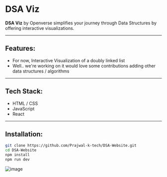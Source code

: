 # DSA Viz

**DSA Viz** by Openverse simplifies your journey through Data Structures by offering interactive visualizations.

---

## Features:
- For now, Interactive Visualization of a doubly linked list 
- Well.. we're working on it would love some contributions adding other data structures / algorithms

---
## Tech Stack:
- HTML / CSS
- JavaScript
- React

---
## Installation:

```bash
git clone https://github.com/Prajwal-k-tech/DSA-Website.git
cd DSA-Website
npm install
npm run dev
```

![image](https://github.com/user-attachments/assets/d23e2bb3-9cd2-4a70-8e00-c65bdd484c02)

